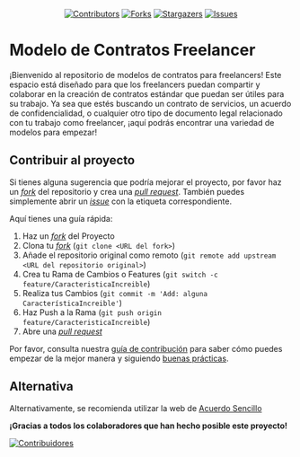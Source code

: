 <div align="center">

[![Contributors][contributors-shield]][contributors-url]
[![Forks][forks-shield]][forks-url]
[![Stargazers][stars-shield]][stars-url]
[![Issues][issues-shield]][issues-url]

</div>

# Modelo de Contratos Freelancer
¡Bienvenido al repositorio de modelos de contratos para freelancers! Este espacio está diseñado para que los freelancers puedan compartir y colaborar en la creación de contratos estándar que puedan ser útiles para su trabajo. Ya sea que estés buscando un contrato de servicios, un acuerdo de confidencialidad, o cualquier otro tipo de documento legal relacionado con tu trabajo como freelancer, ¡aquí podrás encontrar una variedad de modelos para empezar!

## Contribuir al proyecto

Si tienes alguna sugerencia que podría mejorar el proyecto, por favor haz un [_fork_](https://github.com/MattEzekiel/contratos-freelancer/fork) del repositorio y crea una [_pull request_](https://github.com/MattEzekiel/contratos-freelancer/pulls). También puedes simplemente abrir un [_issue_](https://github.com/MattEzekiel/contratos-freelancer/issues) con la etiqueta correspondiente.

Aquí tienes una guía rápida:

1. Haz un [_fork_](https://github.com/MattEzekiel/contratos-freelancer/fork) del Proyecto
2. Clona tu [_fork_](https://github.com/MattEzekiel/contratos-freelancer/fork) (`git clone <URL del fork>`)
3. Añade el repositorio original como remoto (`git remote add upstream <URL del repositorio original>`)
4. Crea tu Rama de Cambios o Features (`git switch -c feature/CaracteristicaIncreible`)
5. Realiza tus Cambios (`git commit -m 'Add: alguna CaracterísticaIncreible'`)
6. Haz Push a la Rama (`git push origin feature/CaracteristicaIncreible`)
7. Abre una [_pull request_](https://github.com/MattEzekiel/contratos-freelancer/pulls)

Por favor, consulta nuestra [guía de contribución](https://github.com/MattEzekiel/contratos-freelancer/blob/master/CONTRIBUTING.md) para saber cómo puedes empezar de la mejor manera y siguiendo [buenas prácticas](https://github.com/MattEzekiel/contratos-freelancer/blob/master/CONTRIBUTING.md#buenas-prácticas-).

## Alternativa
Alternativamente, se recomienda utilizar la web de [Acuerdo Sencillo](acuerdosencillo.com)

**¡Gracias a todos los colaboradores que han hecho posible este proyecto!**

[![Contribuidores](https://contrib.rocks/image?repo=MattEzekiel/contratos-freelancer)](https://github.com/MattEzekiel/contratos-freelancer/graphs/contributors)

[animations-badge]: https://img.shields.io/badge/@midudev/tailwind-animations-ff69b4?style=for-the-badge&logo=node.js&logoColor=white&color=blue
[contributors-shield]: https://img.shields.io/github/contributors/MattEzekiel/contratos-freelancer.svg?style=for-the-badge
[contributors-url]: https://github.com/MattEzekiel/contratos-freelancer/graphs/contributors
[forks-shield]: https://img.shields.io/github/forks/MattEzekiel/contratos-freelancer.svg?style=for-the-badge
[forks-url]: https://github.com/MattEzekiel/contratos-freelancer/network/members
[stars-shield]: https://img.shields.io/github/stars/MattEzekiel/contratos-freelancer.svg?style=for-the-badge
[stars-url]: https://github.com/MattEzekiel/contratos-freelancer/stargazers
[issues-shield]: https://img.shields.io/github/issues/MattEzekiel/contratos-freelancer.svg?style=for-the-badge
[issues-url]: https://github.com/MattEzekiel/contratos-freelancer/issues
